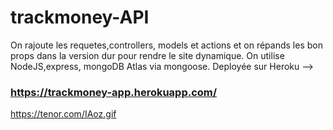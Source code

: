 # trackmoney-API
On rajoute les requetes,controllers, models et actions et on répands les bon props dans la version dur pour rendre le site dynamique. On utilise NodeJS,express, mongoDB Atlas via mongoose.
Deployée sur Heroku --> 
### https://trackmoney-app.herokuapp.com/ 

https://tenor.com/IAoz.gif
